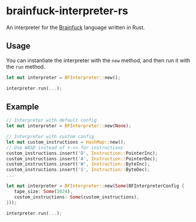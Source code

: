 # brainfuck-interpreter-rs
An interpreter for the [Brainfuck](https://es.wikipedia.org/wiki/Brainfuck) language written in Rust.

## Usage
You can instantiate the interpreter with the `new` method, and then run it with the `run` method.
```rust
let mut interpreter = BFInterpreter::new();

interpreter.run(...);
```

## Example
```rust
// Interpreter with default config
let mut interpreter = BFInterpreter::new(None);

// Interpreter with custom config
let mut custom_instructions = HashMap::new();
// Use WASD instead of +-<> for instructions
custom_instructions.insert('D', Instruction::PointerInc);
custom_instructions.insert('A', Instruction::PointerDec);
custom_instructions.insert('W', Instruction::ByteInc);
custom_instructions.insert('S', Instruction::ByteDec);
...

let mut interpreter = BFInterpreter::new(Some(BFInterpreterConfig {
   tape_size: Some(1024),
   custom_instructions: Some(custom_instructions),
}));

interpreter.run(...);
```